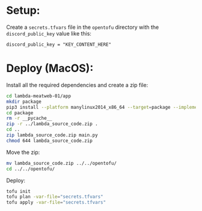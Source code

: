 # Setup:

Create a `secrets.tfvars` file in the `opentofu` directory with the `discord_public_key` value like this:

```
discord_public_key = "KEY_CONTENT_HERE"
```

# Deploy (MacOS):

Install all the required dependencies and create a zip file:
```zsh
cd lambda-meatweb-01/app
mkdir package
pip3 install --platform manylinux2014_x86_64 --target=package --implementation cp --python-version 3.13 --only-binary=:all: --upgrade -r requirements.txt
cd package
rm -r __pycache__
zip -r ../lambda_source_code.zip .
cd ..
zip lambda_source_code.zip main.py
chmod 644 lambda_source_code.zip 
```

Move the zip:
```zsh
mv lambda_source_code.zip ../../opentofu/
cd ../../opentofu/
```

Deploy:
```zsh
tofu init
tofu plan -var-file="secrets.tfvars"
tofu apply -var-file="secrets.tfvars"
```